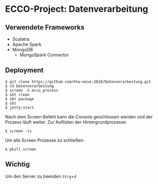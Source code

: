 # ECCO-Project: Datenverarbeitung

## Verwendete Frameworks

- Scalatra
- Apache Spark
- MongoDB
  - MongoSpark Connector


## Deployment
```
$ git clone https://github.com/htw-wise-2018/Datenverarbeitung.git
$ cd Datenverarbeitung
$ screen -S ecco_process
$ sbt clean
$ sbt package
$ sbt
$ jetty:start
```

Nach dem Screen Befehl kann die Console geschlossen werden und der Prozess läuft weiter.
Zur Auflisten der Hintergrundprozesse:
```
$ screen -ls
```

Um alle Screen Prozesse zu schließen:
```
$ pkill screen
```

## Wichtig

Um den Server zu beenden `Strg`+`d` 
